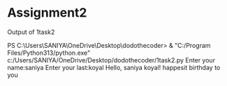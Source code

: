 # Assignment2

Output of 1task2

PS C:\Users\SANIYA\OneDrive\Desktop\dodothecoder> & "C:/Program Files/Python313/python.exe" c:/Users/SANIYA/OneDrive/Desktop/dodothecoder/1task2.py
Enter your name:saniya
Enter your last:koyal
Hello, saniya koyal! happesit birthday to you

